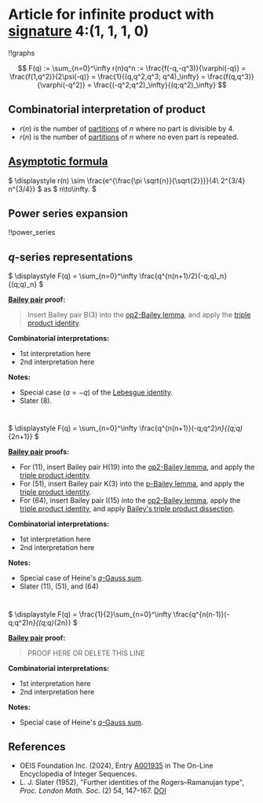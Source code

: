 # Article for infinite product with [signature](../product_signature.html) 4:(1, 1, 1, 0)

!!graphs

$$ F(q) := \sum_{n=0}^\infty r(n)q^n := \frac{f(-q,-q^3)}{\varphi(-q)} = \frac{f(1,q^2)}{2\psi(-q)} = \frac{1}{(q,q^2,q^3; q^4)_\infty} = 
\frac{f(q,q^3)}{\varphi(-q^2)} = 
\frac{(-q^2;q^2)_\infty}{(q;q^2)_\infty} $$

## Combinatorial interpretation of product

- $r(n)$ is the number of [partitions](../partitions.html#integer_partitions) of $n$ where no part is divisible by 4.
- $r(n)$ is the number of [partitions](../partitions.html#integer_partitions) of $n$ where no even part is repeated.

## [Asymptotic formula](../asymptotics.html)

$ \displaystyle r(n) \sim \frac{e^{\frac{\pi  \sqrt{n}}{\sqrt{2}}}}{4\ 2^{3/4} n^{3/4}} $ as $ n\to\infty. $

## Power series expansion

!!power_series

## $q$-series representations

$ \displaystyle F(q) = \sum_{n=0}^\infty \frac{q^{n(n+1)/2}(-q;q)_n}{(q;q)_n} $

**[Bailey pair](../Bailey_pairs.html) proof:**
> Insert Bailey pair B(3) into the [op2-Bailey lemma](../Bailey_pairs.html#2nd_op_Bailey_lemma), and apply the [triple product identity](../q-series.html#triple_product).

**Combinatorial interpretations:**
- 1st interpretation here
- 2nd interpretation here
    
**Notes:**
- Special case ($a = -q$) of the [Lebesgue identity](../fundamental_q-hypergeometric_sums.html#Lebesgue_id).
- Slater (8).

#

$ \displaystyle F(q) = \sum_{n=0}^\infty \frac{q^{n(n+1)}(-q;q^2)_n}{(q;q)_{2n+1}} $

**[Bailey pair](../Bailey_pairs.html) proofs:**
- For (11), insert Bailey pair H(19) into the [op2-Bailey lemma](../Bailey_pairs.html#2nd_op_Bailey_lemma), and apply the [triple product identity](../q-series.html#triple_product).
- For (51), insert Bailey pair K(3) into the [p-Bailey lemma](../Bailey_pairs.html#p_Bailey_lemma), and apply the [triple product identity](../q-series.html#triple_product).
-  For (64), insert Bailey pair I(15) into the [op2-Bailey lemma](../Bailey_pairs.html#2nd_op_Bailey_lemma), apply the [triple product identity](../q-series.html#triple_product), and apply [Bailey's triple product dissection](../q-series.html#dissection).

**Combinatorial interpretations:**
- 1st interpretation here
- 2nd interpretation here
    
**Notes:**
- Special case of Heine's [$q$-Gauss sum](../fundamental_q-hypergeometric_sums.html#q-Gauss).
- Slater (11), (51), and (64)

#

$ \displaystyle F(q) = \frac{1}{2}\sum_{n=0}^\infty \frac{q^{n(n-1)}(-q;q^2)_n}{(q;q)_{2n}} $

**[Bailey pair](../Bailey_pairs.html) proof:**
> PROOF HERE OR DELETE THIS LINE

**Combinatorial interpretations:**
- 1st interpretation here
- 2nd interpretation here
    
**Notes:**
- Special case of Heine's [$q$-Gauss sum](../fundamental_q-hypergeometric_sums.html#q-Gauss).
    
## References
- OEIS Foundation Inc. (2024), Entry [A001935](https://oeis.org/A001935) in The On-Line Encyclopedia of Integer Sequences.
- L. J. Slater (1952), "Further identities of the Rogers&ndash;Ramanujan type", *Proc. London Math. Soc.* (2) 54, 147–167. [DOI](https://doi.org/10.1112/plms/s2-54.2.147)

